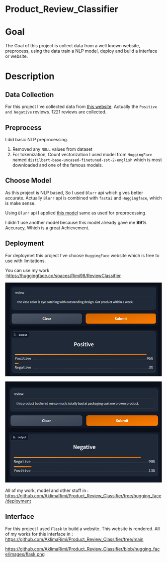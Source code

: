 # Product_Review_Classifier

# Goal

The Goal of this project is collect data from a well known website, preprocess, using the data train a NLP model, deploy and build a interface or website.

# Description
## Data Collection

For this project I've collected data from [this website](https://www.amazon.com/LUXSWAY-Wireless-Operated-Rotatable-Diplomas-Gold/product-reviews/B07NVZ5657/ref=cm_cr_arp_d_viewopt_sr?ie=UTF8&reviewerType=all_reviews&pageNumber=1&filterByStar=critical). Actually the `Positive and Negative` reviews. 1221 reviews are collected.

## Preprocess

I did basic NLP preprocessing. 

1. Removed any `NULL` values from dataset
2. For tokenization, Count vectorization I used model from `HuggingFace` named `distilbert-base-uncased-finetuned-sst-2-english` which is most downloaded and one of the famous models.

## Choose Model

As this project is NLP based, So I used `Blurr` api which gives better accurate. Actually `Blurr` api is combined with `fastai` and `Huggingface`, which is make sense. 

Using `Blurr` api I applied [this model](https://huggingface.co/distilbert-base-uncased-finetuned-sst-2-english) same as used for preprocessing.

I didn't use another model because this model already gave me **99%**  Accuracy, Which is a great Achievement.

## Deployment

For deploymet this project I've choose `HuggingFace` website which is free to use with limitations. 

You can use my work :https://huggingface.co/spaces/Rimi98/ReviewClassifier

![](https://github.com/AklimaRimi/Product_Review_Classifier/blob/hugging_face/images/hf1.png)

![](https://github.com/AklimaRimi/Product_Review_Classifier/blob/hugging_face/images/hf2.png)

All of my work, model and other stuff in : https://github.com/AklimaRimi/Product_Review_Classifier/tree/hugging_face/deployment

## Interface  

For this project I used `Flask` to build a website. This website is rendered.
All of my works  for this interface in : https://github.com/AklimaRimi/Product_Review_Classifier/tree/main

https://github.com/AklimaRimi/Product_Review_Classifier/blob/hugging_face/images/flask.png

